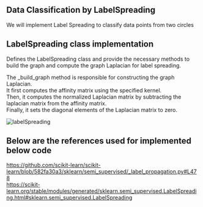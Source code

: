 ## Data Classification by LabelSpreading
  
  We will implement Label Spreading to classify data points from two circles

## LabelSpreading class implementation
  Defines the LabelSpreading class and provide the necessary methods to build the graph and compute the graph Laplacian for label spreading.<br>

  The _build_graph method is responsible for constructing the graph Laplacian. <br>
  It first computes the affinity matrix using the specified kernel. <br>
  Then, it computes the normalized Laplacian matrix by subtracting the laplacian matrix from the affinity matrix. <br>
  Finally, it sets the diagonal elements of the Laplacian matrix to zero.<br>

  ![labelSpreading](https://github.com/im-Shree/DataClassification-LabelSpreading/assets/90651908/9dd79fe6-7384-43a4-a11a-40088d341817)


## Below are the references used for implemented below code
  
   https://github.com/scikit-learn/scikit-learn/blob/582fa30a3/sklearn/semi_supervised/_label_propagation.py#L478 <br>
   https://scikit-learn.org/stable/modules/generated/sklearn.semi_supervised.LabelSpreading.html#sklearn.semi_supervised.LabelSpreading <br>
